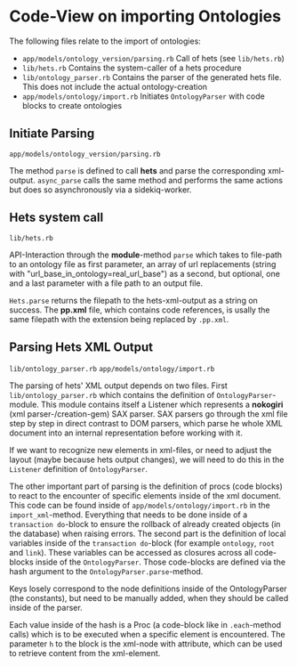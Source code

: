 Code-View on importing Ontologies
=================================

The following files relate to the import of ontologies:

- `app/models/ontology_version/parsing.rb` Call of hets (see `lib/hets.rb`)
- `lib/hets.rb` Contains the system-caller of a hets procedure
- `lib/ontology_parser.rb` Contains the parser of the generated hets file. This does not include the actual ontology-creation
- `app/models/ontology/import.rb` Initiates `OntologyParser` with code blocks to create ontologies

## Initiate Parsing

`app/models/ontology_version/parsing.rb`

The method `parse` is defined to call **hets** and parse the corresponding xml-output.
`async_parse` calls the same method and performs the same actions but does so asynchronously
via a sidekiq-worker.

## Hets system call

`lib/hets.rb`

API-Interaction through the **module**-method `parse` which takes to file-path to an ontology
file as first parameter, an array of url replacements (string with "url_base_in_ontology=real_url_base")
as a second, but optional, one and a last parameter with a file path to an output file.

`Hets.parse` returns the filepath to the hets-xml-output as a string on success. The **pp.xml** file,
which contains code references, is usally the same filepath with the extension being replaced by
`.pp.xml`.

## Parsing Hets XML Output

`lib/ontology_parser.rb`
`app/models/ontology/import.rb`

The parsing of hets' XML output depends on two files. First `lib/ontology_parser.rb`
which contains the definition of `OntologyParser`-module. This module contains
itself a Listener which represents a **nokogiri** (xml parser-/creation-gem) SAX parser.
SAX parsers go through the xml file step by step in direct contrast to DOM parsers,
which parse he whole XML document into an internal representation before working with it.

If we want to recognize new elements in xml-files, or need to adjust the layout (maybe
because hets output changes), we will need to do this in the `Listener` definition
of `OntologyParser`.

The other important part of parsing is the definition of procs (code blocks) to react to
the encounter of specific elements inside of the xml document. This code can be found inside
of `app/models/ontology/import.rb` in the `import_xml`-method.
Everything that needs to be done inside of a `transaction do`-block to ensure the rollback of
already created objects (in the database) when raising errors.
The second part is the definition of local variables inside of the `transaction do`-block
(for example `ontology`, `root` and `link`). These variables can be accessed as closures across
all code-blocks inside of the `OntologyParser`. Those code-blocks are defined via
the hash argument to the `OntologyParser.parse`-method.

Keys losely correspond to the node definitions
inside of the OntologyParser (the constants), but need to be manually added, when they should be
called inside of the parser.

Each value inside of the hash is a Proc (a code-block like in `.each`-method calls) which is to be
executed when a specific element is encountered. The parameter `h` to the block is the xml-node with
attribute, which can be used to retrieve content from the xml-element.
